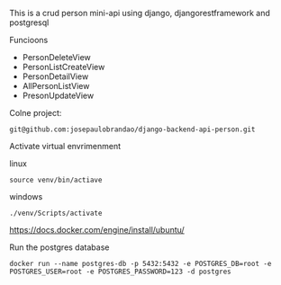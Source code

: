 This is a crud person mini-api using django, djangorestframework and postgresql

Funcioons

- PersonDeleteView
- PersonListCreateView
- PersonDetailView
- AllPersonListView
- PresonUpdateView


Colne project:
```
git@github.com:josepaulobrandao/django-backend-api-person.git
```
Activate virtual envrimenment

linux

```
source venv/bin/actiave
```
windows



```
./venv/Scripts/activate
```
[https://docs.docker.com/engine/install/ubuntu/
](https://docs.docker.com/engine/install/)

Run the postgres database

```
docker run --name postgres-db -p 5432:5432 -e POSTGRES_DB=root -e POSTGRES_USER=root -e POSTGRES_PASSWORD=123 -d postgres
```


